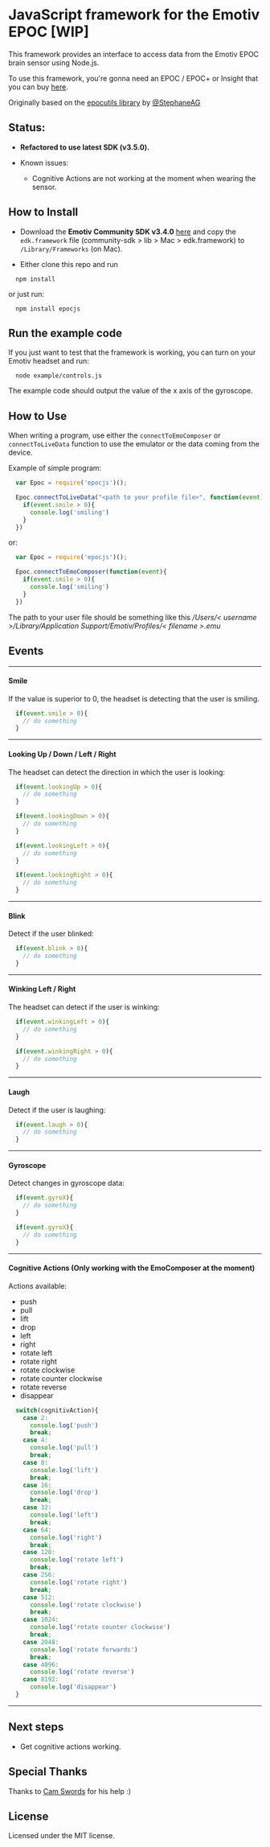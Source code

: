 # JavaScript framework for the Emotiv EPOC [WIP]

This framework provides an interface to access data from the Emotiv EPOC brain sensor using Node.js.

To use this framework, you're gonna need an EPOC / EPOC+ or Insight that you can buy [here](https://emotiv.com/).

Originally based on the [epocutils library](http://stephaneag.github.io/epocutils/) by [@StephaneAG](https://github.com/stephaneAG)

## Status:

* **Refactored to use latest SDK (v3.5.0).**

* Known issues:
  * Cognitive Actions are not working at the moment when wearing the sensor.

## How to Install

* Download the **Emotiv Community SDK v3.4.0** [here](https://github.com/Emotiv/community-sdk/releases) and copy the `edk.framework` file (community-sdk > lib > Mac > edk.framework) to `/Library/Frameworks` (on Mac).

* Either clone this repo and run

```
  npm install
```
or just run:

```
  npm install epocjs
```

## Run the example code

If you just want to test that the framework is working, you can turn on your Emotiv headset and run:

```
  node example/controls.js
```

The example code should output the value of the x axis of the gyroscope.



## How to Use

When writing a program, use either the `connectToEmoComposer` or `connectToLiveData` function to use the emulator or the data coming from the device.

Example of simple program:

```JavaScript
  var Epoc = require('epocjs')();

  Epoc.connectToLiveData("<path to your profile file>", function(event){
    if(event.smile > 0){
      console.log('smiling')
    }
  })
```
or:

```JavaScript
  var Epoc = require('epocjs')();

  Epoc.connectToEmoComposer(function(event){
    if(event.smile > 0){
      console.log('smiling')
    }
  })
```

The path to your user file should be something like this */Users/< username >/Library/Application Support/Emotiv/Profiles/< filename >.emu*

## Events

---

#### Smile

If the value is superior to 0, the headset is detecting that the user is smiling.

```JavaScript
  if(event.smile > 0){
    // do something
  }
```

---

#### Looking Up / Down / Left / Right

The headset can detect the direction in which the user is looking:

```JavaScript
  if(event.lookingUp > 0){
    // do something
  }

  if(event.lookingDown > 0){
    // do something
  }

  if(event.lookingLeft > 0){
    // do something
  }

  if(event.lookingRight > 0){
    // do something
  }
```

---

#### Blink

Detect if the user blinked:

```JavaScript
  if(event.blink > 0){
    // do something
  }
```

---

#### Winking Left / Right

The headset can detect if the user is winking:

```JavaScript
  if(event.winkingLeft > 0){
    // do something
  }

  if(event.winkingRight > 0){
    // do something
  }
```

---

#### Laugh

Detect if the user is laughing:

```JavaScript
  if(event.laugh > 0){
    // do something
  }
```

---

#### Gyroscope

Detect changes in gyroscope data:

```JavaScript
  if(event.gyroX){
    // do something
  }

  if(event.gyroX){
    // do something
  }
```

---


#### Cognitive Actions (Only working with the EmoComposer at the moment)

Actions available:

- push
- pull
- lift
- drop
- left
- right
- rotate left
- rotate right
- rotate clockwise
- rotate counter clockwise
- rotate reverse
- disappear

```JavaScript
  switch(cognitivAction){
    case 2:
      console.log('push')
      break;
    case 4:
      console.log('pull')
      break;
    case 8:
      console.log('lift')
      break;
    case 16:
      console.log('drop')
      break;
    case 32:
      console.log('left')
      break;
    case 64:
      console.log('right')
      break;
    case 128:
      console.log('rotate left')
      break;
    case 256:
      console.log('rotate right')
      break;
    case 512:
      console.log('rotate clockwise')
      break;
    case 1024:
      console.log('rotate counter clockwise')
      break;
    case 2048:
      console.log('rotate forwards')
      break;
    case 4096:
      console.log('rotate reverse')
    case 8192:
      console.log('disappear')
  }
```

---

## Next steps

* Get cognitive actions working.

## Special Thanks

Thanks to [Cam Swords](https://github.com/camswords) for his help :)

## License

Licensed under the MIT license.
